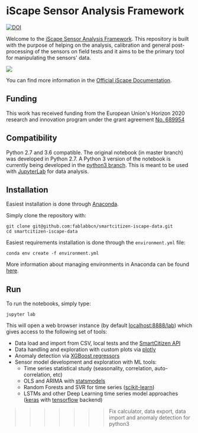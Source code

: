 iScape Sensor Analysis Framework
=======

[![DOI](https://zenodo.org/badge/97752018.svg)](https://zenodo.org/badge/latestdoi/97752018)

Welcome to the [iScape Sensor Analysis Framework](https://docs.iscape.smartcitizen.me/Sensor%20Analysis%20Framework/). This repository is built with the purpose of helping on the analysis, calibration and general post-processing of the sensors on field tests and it aims to be the primary tool for manipulating the sensors' data.

![](https://i.imgur.com/CvUuWpL.gif)

You can find more information in the [Official iScape Documentation](https://docs.iscape.smartcitizen.me/Sensor%20Analysis%20Framework).

## Funding

This work has received funding from the European Union's Horizon 2020 research and innovation program under the grant agreement [No. 689954](https://cordis.europa.eu/project/rcn/202639_en.html)

## Compatibility

Python 2.7 and 3.6 compatible.
The original notebook (in master branch) was developed in Python 2.7. A Python 3 version of the notebook is currently being developed in the [python3 branch](https://github.com/fablabbcn/smartcitizen-iscape-data/tree/python3). This is meant to be used with [JupyterLab](https://github.com/jupyterlab/jupyterlab) for data analysis.

## Installation

Easiest installation is done through [Anaconda](https://docs.anaconda.com/anaconda/install/).

Simply clone the repository with:

```
git clone git@github.com:fablabbcn/smartcitizen-iscape-data.git
cd smartcitizen-iscape-data
```

Easiest requirements installation is done through the `environment.yml` file:

```
conda env create -f environment.yml
```

More information about managing environments in Anaconda can be found [here](https://conda.io/docs/user-guide/tasks/manage-environments.html).

## Run

To run the notebooks, simply type:

```
jupyter lab
```

This will open a web browser instance (by default [localhost:8888/lab]()) which gives access to the following set of tools:

- Data load and import from CSV, local tests and the [SmartCitizen API](https://api.smartcitizen.me/)
- Data handling and exploration with custom plots via [plotly](https://plot.ly/)
- Anomaly detection via [XGBoost regressors](https://xgboost.readthedocs.io/en/latest/)
- Sensor model development and exploration with ML tools:
    - Time series statistical study (seasonality, correlation, auto-correlation, etc)
    - OLS and ARIMA with [statsmodels](https://www.statsmodels.org/stable/index.html)
    - Random Forests and SVR for time series ([scikit-learn](http://scikit-learn.org/)) 
    - LSTMs and other Deep Learning time series model approaches ([keras](https://keras.io/) with [tensorflow](https://www.tensorflow.org/) backend)
>>>>>>> Fix calculator, data export, data import and anomaly detection for python3
